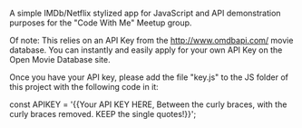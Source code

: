 A simple IMDb/Netflix stylized app for JavaScript and API demonstration purposes for the "Code With Me" Meetup group.

Of note: This relies on an API Key from the http://www.omdbapi.com/ movie database. You can instantly and easily apply for your own API Key on the Open Movie Database site.

Once you have your API key, please add the file "key.js" to the JS folder of this project with the following code in it:

const APIKEY = '{{Your API KEY HERE, Between the curly braces, with the curly braces removed. KEEP the single quotes!}}';
